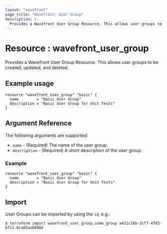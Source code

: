 ```yaml
---
layout: "wavefront"
page_title: "Wavefront: User Group"
description: |-
  Provides a Wavefront User Group Resource. This allows user groups to be created, updated, and deleted.
---
```


# Resource : wavefront_user_group

Provides a Wavefront User Group Resource. This allows user groups to be created, updated, and deleted.

## Example usage

```hcl
resource "wavefront_user_group" "basic" {
  name        = "Basic User Group"
  description = "Basic User Group for Unit Tests"
}
```

## Argument Reference

The following arguments are supported:

* `name` - (Required) The name of the user group.
* `description` - (Required) A short description of the user group.

### Example

```hcl
resource "wavefront_user_group" "basic" {
  name        = "Basic User Group"
  description = "Basic User Group for Unit Tests"
}
```

## Import

User Groups can be imported by using the `id`, e.g.:

```
$ terraform import wavefront_user_group.some_group a411c16b-3cf7-4f03-bf11-8ca05aab898d
```